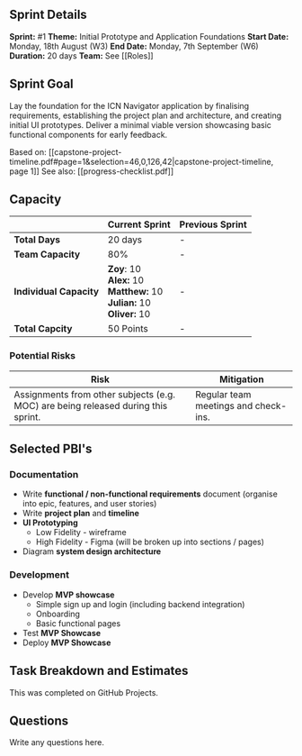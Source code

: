 ## Sprint Details

**Sprint:** #1
**Theme:** Initial Prototype and Application Foundations
**Start Date:** Monday, 18th August (W3)
**End Date:** Monday, 7th September (W6)
**Duration:** 20 days
**Team:** See [[Roles]]

## Sprint Goal

Lay the foundation for the ICN Navigator application by finalising requirements, establishing the project plan and architecture, and creating initial UI prototypes. Deliver a minimal viable version showcasing basic functional components for early feedback.

Based on: [[capstone-project-timeline.pdf#page=1&selection=46,0,126,42|capstone-project-timeline, page 1]]
See also: [[progress-checklist.pdf]]
## Capacity 

|                         | **Current Sprint**                                                                 | **Previous Sprint** |
| ----------------------- | ---------------------------------------------------------------------------------- | ------------------- |
| **Total Days**          | 20 days                                                                            | -                   |
| **Team Capacity**       | 80%                                                                                | -                   |
| **Individual Capacity** | **Zoy**: 10<br>**Alex:** 10<br>**Matthew:** 10<br>**Julian:** 10<br>**Oliver:** 10 | -                   |
| **Total Capcity**       | 50 Points                                                                          | -                   |
### Potential Risks

| Risk                                                                              | Mitigation                           |
| --------------------------------------------------------------------------------- | ------------------------------------ |
| Assignments from other subjects (e.g. MOC) are being released during this sprint. | Regular team meetings and check-ins. |

## Selected PBI's
### Documentation

* Write **functional / non-functional requirements** document (organise into epic, features, and user stories)
* Write **project plan** and **timeline**
* **UI Prototyping**
	* Low Fidelity - wireframe 
	* High Fidelity - Figma (will be broken up into sections / pages)
* Diagram **system design architecture** 
### Development

* Develop **MVP showcase**
	* Simple sign up and login (including backend integration)
	* Onboarding
	* Basic functional pages
* Test **MVP Showcase**
* Deploy **MVP Showcase**
## Task Breakdown and Estimates

This was completed on GitHub Projects. 
## Questions

Write any questions here. 